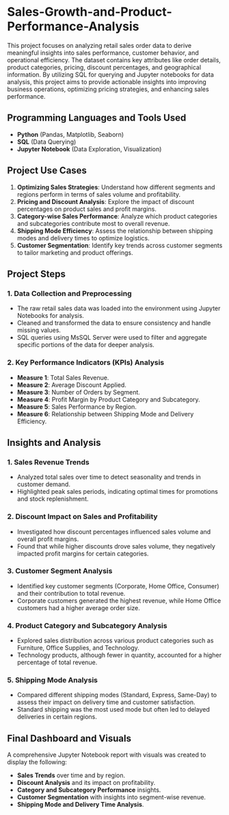 # Sales-Growth-and-Product-Performance-Analysis

This project focuses on analyzing retail sales order data to derive meaningful insights into sales performance, customer behavior, and operational efficiency. The dataset contains key attributes like order details, product categories, pricing, discount percentages, and geographical information. By utilizing SQL for querying and Jupyter notebooks for data analysis, this project aims to provide actionable insights into improving business operations, optimizing pricing strategies, and enhancing sales performance.

## Programming Languages and Tools Used
- **Python** (Pandas, Matplotlib, Seaborn)
- **SQL** (Data Querying)
- **Jupyter Notebook** (Data Exploration, Visualization)

## Project Use Cases
1. **Optimizing Sales Strategies**: Understand how different segments and regions perform in terms of sales volume and profitability.
2. **Pricing and Discount Analysis**: Explore the impact of discount percentages on product sales and profit margins.
3. **Category-wise Sales Performance**: Analyze which product categories and subcategories contribute most to overall revenue.
4. **Shipping Mode Efficiency**: Assess the relationship between shipping modes and delivery times to optimize logistics.
5. **Customer Segmentation**: Identify key trends across customer segments to tailor marketing and product offerings.

## Project Steps

### 1. Data Collection and Preprocessing
- The raw retail sales data was loaded into the environment using Jupyter Notebooks for analysis.
- Cleaned and transformed the data to ensure consistency and handle missing values.
- SQL queries using MsSQL Server were used to filter and aggregate specific portions of the data for deeper analysis.

### 2. Key Performance Indicators (KPIs) Analysis
- **Measure 1**: Total Sales Revenue.
- **Measure 2**: Average Discount Applied.
- **Measure 3**: Number of Orders by Segment.
- **Measure 4**: Profit Margin by Product Category and Subcategory.
- **Measure 5**: Sales Performance by Region.
- **Measure 6**: Relationship between Shipping Mode and Delivery Efficiency.

## Insights and Analysis

### 1. Sales Revenue Trends
- Analyzed total sales over time to detect seasonality and trends in customer demand.
- Highlighted peak sales periods, indicating optimal times for promotions and stock replenishment.

### 2. Discount Impact on Sales and Profitability
- Investigated how discount percentages influenced sales volume and overall profit margins.
- Found that while higher discounts drove sales volume, they negatively impacted profit margins for certain categories.

### 3. Customer Segment Analysis
- Identified key customer segments (Corporate, Home Office, Consumer) and their contribution to total revenue.
- Corporate customers generated the highest revenue, while Home Office customers had a higher average order size.

### 4. Product Category and Subcategory Analysis
- Explored sales distribution across various product categories such as Furniture, Office Supplies, and Technology.
- Technology products, although fewer in quantity, accounted for a higher percentage of total revenue.

### 5. Shipping Mode Analysis
- Compared different shipping modes (Standard, Express, Same-Day) to assess their impact on delivery time and customer satisfaction.
- Standard shipping was the most used mode but often led to delayed deliveries in certain regions.

## Final Dashboard and Visuals
A comprehensive Jupyter Notebook report with visuals was created to display the following:

- **Sales Trends** over time and by region.
- **Discount Analysis** and its impact on profitability.
- **Category and Subcategory Performance** insights.
- **Customer Segmentation** with insights into segment-wise revenue.
- **Shipping Mode and Delivery Time Analysis**.
